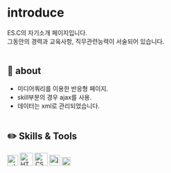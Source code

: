 # introduce
ES.C의 자기소개 페이지입니다.<br>
그동안의 경력과 교육사항, 직무관련능력이 서술되어 있습니다.
<br><br>
## :pushpin: about
* 미디어쿼리를 이용한 반응형 페이지.
* skill부분의 경우 ajax를 사용.
* 데이터는 xml로 관리되었습니다.
<br><br>
## :pencil2: Skills & Tools
<img src="https://cdn.worldvectorlogo.com/logos/adobe-xd.svg" alt="xd" height="25"/> <img src="https://cdn.worldvectorlogo.com/logos/html5.svg" alt="HTML5" height="30"/> 
<img src="https://cdn.worldvectorlogo.com/logos/css-3.svg" alt="CSS3" height="30"/> <img src="https://cdn.worldvectorlogo.com/logos/logo-javascript.svg" alt="javascript" height="25"/> <img src="https://cdn.worldvectorlogo.com/logos/jquery.svg" alt="jquery" height="20"/>
